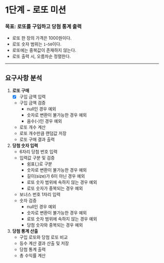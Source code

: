 # 1단계 - 로또 미션

### 목표: 로또를 구입하고 당첨 통계 출력

* 로또 한 장의 가격은 1000원이다.
* 로또 숫자 범위는 `1~50`이다.
* 로또에는 중복값이 존재하지 않는다.
* 로또 출력 시, 오름차순 정렬한다.

---

## 요구사항 분석
1. **로또 구매**
   - [x] 구입 금액 입력
   * 구입 금액 검증
     * null인 경우 예외
     * 숫자로 변환이 불가능한 경우 예외
     * 음수(-)인 경우 예외
   * 로또 개수 계산
   * 로또 개수만큼 랜덤값 저장
   * 로또 구매 결과 출력
2. **당첨 숫자 입력**
    * 6자리 당첨 번호 입력
    * 입력값 구분 및 검증
      * 쉼표(,)로 구분
      * 숫자로 변환이 불가능한 경우 예외
      * 길이(size)가 6이 아닌 경우 예외
      * 로또 숫자 범위에 속하지 않는 경우 예외
      * 로또 숫자가 중복되는 경우 예외
    * 보너스 번호 1자리 입력
    * 숫자 검증
      * null인 경우 예외
      * 숫자로 변환이 불가능한 경우 예외
      * 로또 숫자 범위에 속하지 않는 경우 예외
      * 당첨 숫자와 중복되는 경우 예외
3. **당첨 통계 산출**
    * 구입 로또와 당첨 로또 비교
    * 등수 계산 결과 산출 및 저장
    * 당첨 통계 출력
    * 총 수익률 계산
   
